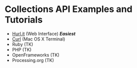 # Collections API Examples and Tutorials
- <a href="web.md">Hurl.it</a> (Web Interface) ***Easiest***
- <a href="curl.md">Curl</a> (Mac OS X Terminal)
- Ruby (TK)
- PHP (TK)
- OpenFrameworks (TK)
- Processing.org (TK)